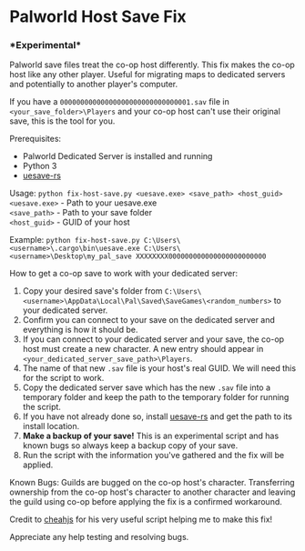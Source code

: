 # Palworld Host Save Fix

### **\*Experimental\***

Palworld save files treat the co-op host differently. This fix makes the co-op host like any other player. Useful for migrating maps to dedicated servers and potentially to another player's computer.

If you have a `00000000000000000000000000000001.sav` file in `<your_save_folder>\Players` and your co-op host can't use their original save, this is the tool for you.

Prerequisites:
- Palworld Dedicated Server is installed and running
- Python 3
- [uesave-rs](https://github.com/trumank/uesave-rs)

Usage: `python fix-host-save.py <uesave.exe> <save_path> <host_guid>`    
`<uesave.exe>` - Path to your uesave.exe    
`<save_path>` - Path to your save folder    
`<host_guid>` - GUID of your host

Example: `python fix-host-save.py C:\Users\<username>\.cargo\bin\uesave.exe C:\Users\<username>\Desktop\my_pal_save XXXXXXXX000000000000000000000000`

How to get a co-op save to work with your dedicated server:
1. Copy your desired save's folder from `C:\Users\<username>\AppData\Local\Pal\Saved\SaveGames\<random_numbers>` to your dedicated server.
2. Confirm you can connect to your save on the dedicated server and everything is how it should be.
3. If you can connect to your dedicated server and your save, the co-op host must create a new character. A new entry should appear in `<your_dedicated_server_save_path>\Players`.
4. The name of that new `.sav` file is your host's real GUID. We will need this for the script to work.
5. Copy the dedicated server save which has the new `.sav` file into a temporary folder and keep the path to the temporary folder for running the script.
6. If you have not already done so, install [uesave-rs](https://github.com/trumank/uesave-rs) and get the path to its install location.
7. **Make a backup of your save!** This is an experimental script and has known bugs so always keep a backup copy of your save.
8. Run the script with the information you've gathered and the fix will be applied.

Known Bugs: Guilds are bugged on the co-op host's character. Transferring ownership from the co-op host's character to another character and leaving the guild using co-op before applying the fix is a confirmed workaround.

Credit to [cheahjs](https://gist.github.com/cheahjs/300239464dd84fe6902893b6b9250fd0) for his very useful script helping me to make this fix!

Appreciate any help testing and resolving bugs.